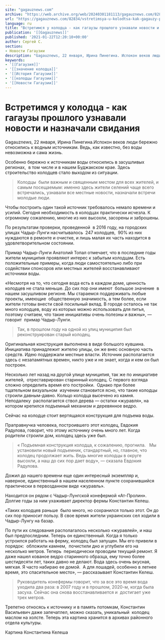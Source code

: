 ```yaml
---
site: "gagauznews.com"
archive: "https://web.archive.org/web/20240301181113/gagauznews.com/82834/vstretimsya-u-kolodtsa-kak-gagauzy-proshlogo-uznavali-novosti-i-naznachali-svidaniya.html"
url: "https://gagauznews.com/82834/vstretimsya-u-kolodtsa-kak-gagauzy-proshlogo-uznavali-novosti-i-naznachali-svidaniya.html"
language: ru
title: "Встретимся у колодца - как гагаузы прошлого узнавали новости и назначали свидания"
publication: '[[Gagauznews]]'
published: '2021-01-22T12:20:10+00:00'
author: Сергей С.
section:
- Новости Гагаузии
description: "Gagauznews, 22 января, Ирина Пинегина. Испокон веков люди бережно относились к водным источникам. Ведь, как известно, без воды невозможна и сама жизнь. Особенно бережно к источникам воды от­носились в засушливых регионах, в том числе и в нашем Буджакском крае. Здесь строительство колодцев стало выходом из ситуации. Колодцы были важным и священным местом для всех жителей, и самым посещаемым: именно здесь жители селений чаще всего встречались, узнавали все местные новости, назначали встречи молодые люди. Чтобы построить один такой источник требовалось немало времени и усилий. Сегодня необходимость в колодцах практически исчезла. К огромному сожалению, многие из них высохли, засорены и заброшены. По […]"
keywords:
- '[[Гагаузия]]'
- '[[значение колодца]]'
- '[[История Гагаузии]]'
- '[[колодцы Гагаузии]]'
- '[[Новости Гагаузии]]'
---
```


# Встретимся у колодца - как гагаузы прошлого узнавали новости и назначали свидания

Gagauznews, 22 января, Ирина Пинегина.Испокон веков люди бережно относились к водным источникам. Ведь, как известно, без воды невозможна и сама жизнь.

Особенно бережно к источникам воды от­носились в засушливых регионах,  в том числе и в нашем Буджакском крае. Здесь строительство колодцев стало выходом из ситуации.

> Колодцы  были важным и священным местом для всех жителей, и самым посещаемым: именно здесь жители селений чаще всего встречались, узнавали все местные новости, назначали встречи молодые люди.

Чтобы построить один такой источник требовалось немало времени и усилий. Сегодня необходимость в колодцах практически исчезла. К огромному сожалению, многие из них высохли, засорены и заброшены.

По результатам проверки, проведенной  в 2016 году, на городских улицах Чадыр-Лунги насчитывалось  247 колодцев,  90% из них нуждаются в ремонте и очистке, и лишь малая их часть находится в удовлетворительном состоянии.

Примар Чадыр-Лунги Анатолий Топал отмечает, что в последние годы жители муниципия проявляют интерес к забытым колодцам. Есть положительные примеры, когда люди самостоятельно либо при содействии спонсоров или местных жителей восстанавливают источники воды.

«Несмотря на то, что сегодня вода есть в каждом доме, ценность колодцев не стала меньше. До сих пор они имеют  большое значение  в нашем засушливом регионе. Мы стараемся поддерживать любые проекты, имеющие  общественную значимость, а тем более, если жители готовы внести свой посильный вклад. В городе осталось не так много колодцев, воду из которых можно использовать для питья, поэтому считаем, что такие инициативы очень полезны и важны», — говорит  примар Чадыр-Лунги.

> Так, в прошлом году на одной из улиц муниципия был реконструирован старый колодец.

Оригинальная конструкция выполнена в виде большого кувшина. Инициатива принадлежит жителю улицы, он же внес основную часть средств. Идею поддержали местные власти. Источник располагается здесь с неза­памятных времен, никто уже и не знает, когда и кем он был построен.

Несколько лет назад на другой улице муниципия, так же по инициативе жителей,  отреставрирован старинный колодец. С первого взгляда сложно определить время его постройки.  Однако при более тщательном визуальном  изучении становится ясно, что такие колодцы строили давным-давно. Кольцо колодца высечено из камня. Неподалеку  располагается ствол дерева — остатки «журавля», на котором крепился подъемный механизм и деревянное ведро.

Сейчас на колодце стоит вертящаяся конструкция для подъема воды.

Праправнучка человека, построившего этот колодец, Евдокия Радулова, говорит, что этому источнику очень много лет. Когда родители строили дом, колодец здесь уже был.

> « Подъемная конструкция колодца, к сожалению, прогнила.   Мы установили новый подъемник, стандартный, но, главное, что колодец продолжает жить. Ведь мно­гие колодцы в округе высохли, а наш до сих пор дает воду», — сказала Евдокия Радулова.

Дожил до нашего времени еще один интересный экземпляр и, наверное, единственный в нашем населенном пункте сохранившийся практически в первозданном виде «журавль».

Находится он рядом с Чадыр-Лунгской конефермой «Ат-Пролин». Долгие годы за ним ухаживает директор фермы Константин Келеш.

«Таких колодцев раньше  было много, но сохранился только этот. Он до сих пор приносит пользу. В свое время жители украинских сел ходили в Чадыр-Лунгу на базар.

По пути их следования располагалось несколько «журавлей», и наш был предпоследним. Теперь он единственный. Когда я только устроился работать на ферму, колодец был запущен. Мы его привели в порядок:  обложили камнем,  почистили дно и углубили его на несколько метров. Теперь  периодически проводим текущий ремонт. Я даже нашел кованое ведро старинного образца, ему точно более шестидесяти лет, таких давно не делают. Вода здесь очень вкусная, мягкая. Я часто набираю ее домой.  А для лошадей, особенно в летнее время, это спасительное место», — рассказывает Константин Келеш.

> Руководитель конефермы говорит, что за все это время вода уходила два раза: в 2007 году и в прошлом, 2020-м, когда была засуха. Сейчас она снова восстанавливается и  достигает уже трех метров.

Трепетно относясь к источнику и в память потомкам, Константин Васильевич даже запечатлел, можно сказать, уникальный  колодец маслом на холсте. Теперь эта картина хранится в архивах районного отдела культуры.

Картина Константина Келеша